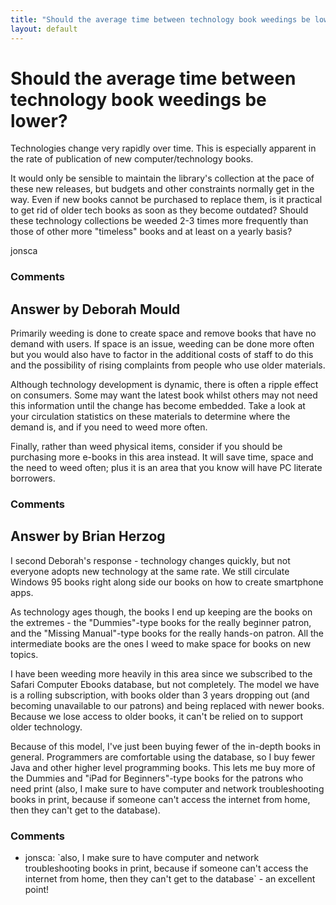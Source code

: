 ```yaml
---
title: "Should the average time between technology book weedings be lower?"
layout: default
---
```

Should the average time between technology book weedings be lower?
=====================
Technologies change very rapidly over time. This is especially apparent
in the rate of publication of new computer/technology books.

It would only be sensible to maintain the library's collection at the
pace of these new releases, but budgets and other constraints normally
get in the way. Even if new books cannot be purchased to replace them,
is it practical to get rid of older tech books as soon as they become
outdated? Should these technology collections be weeded 2-3 times more
frequently than those of other more "timeless" books and at least on a
yearly basis?

jonsca

### Comments ###


Answer by Deborah Mould
----------------
Primarily weeding is done to create space and remove books that have no
demand with users. If space is an issue, weeding can be done more often
but you would also have to factor in the additional costs of staff to do
this and the possibility of rising complaints from people who use older
materials.

Although technology development is dynamic, there is often a ripple
effect on consumers. Some may want the latest book whilst others may not
need this information until the change has become embedded. Take a look
at your circulation statistics on these materials to determine where the
demand is, and if you need to weed more often.

Finally, rather than weed physical items, consider if you should be
purchasing more e-books in this area instead. It will save time, space
and the need to weed often; plus it is an area that you know will have
PC literate borrowers.

### Comments ###

Answer by Brian Herzog
----------------
I second Deborah's response - technology changes quickly, but not
everyone adopts new technology at the same rate. We still circulate
Windows 95 books right along side our books on how to create smartphone
apps.

As technology ages though, the books I end up keeping are the books on
the extremes - the "Dummies"-type books for the really beginner patron,
and the "Missing Manual"-type books for the really hands-on patron. All
the intermediate books are the ones I weed to make space for books on
new topics.

I have been weeding more heavily in this area since we subscribed to the
Safari Computer Ebooks database, but not completely. The model we have
is a rolling subscription, with books older than 3 years dropping out
(and becoming unavailable to our patrons) and being replaced with newer
books. Because we lose access to older books, it can't be relied on to
support older technology.

Because of this model, I've just been buying fewer of the in-depth books
in general. Programmers are comfortable using the database, so I buy
fewer Java and other higher level programming books. This lets me buy
more of the Dummies and "iPad for Beginners"-type books for the patrons
who need print (also, I make sure to have computer and network
troubleshooting books in print, because if someone can't access the
internet from home, then they can't get to the database).

### Comments ###
* jonsca: \`also, I make sure to have computer and network troubleshooting books
in print, because if someone can't access the internet from home, then
they can't get to the database\` - an excellent point!

